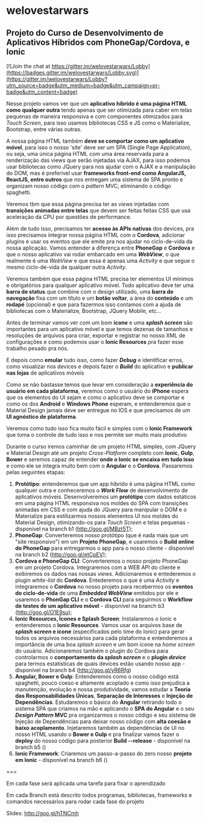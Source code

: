 # welovestarwars

## Projeto do Curso de Desenvolvimento de Aplicativos Híbridos com PhoneGap/Cordova, e Ionic

[![Join the chat at https://gitter.im/welovestarwars/Lobby](https://badges.gitter.im/welovestarwars/Lobby.svg)](https://gitter.im/welovestarwars/Lobby?utm_source=badge&utm_medium=badge&utm_campaign=pr-badge&utm_content=badge)

Nesse projeto vamos ver que um **aplicativo híbrido é uma página HTML como qualquer outra** tendo apenas que ser otimizada para caber em telas pequenas de maneira responsiva e com componentes otimizados para _Touch Screen_, para isso usamos bibliotecas CSS e JS como o Materialize, Bootstrap, entre várias outras.

A nossa página HTML também **deve se comportar como um aplicativo móvel**, para isso o nosso 'site' deve ser um SPA (Single Page Application), ou seja, uma única página HTML com uma área reservada para a renderização das views que serão injetadas via AJAX, para isso podemos usar bibliotecas como JQuery para nos ajudar com o AJAX e a manipulação do DOM, mas é preferível usar **frameworks front-end como AngularJS, ReactJS, entre outros** que nos entregam uma sistema de SPA pronto e organizam nosso código com o _pattern_ MVC, eliminando o código spaghetti.

Veremos tbm que essa página precisa ter as _views_ injetadas com **transições animadas entre telas** que devem ser feitas feitas CSS que usa aceleração da CPU por questões de performance.

Além de tudo isso, precisamos ter **acesso às APIs nativas** dos devices, pra isso precisamos integrar nossa página HTML com o **Cordova**, adicionar plugins e usar os eventos que ele emite pra nos ajudar no ciclo-de-vida da nossa aplicação. Vamos entender a diferença entre **PhoneGap** e **Cordova** e que o nosso aplicativo vai rodar embarcado em uma **_WebView_**, o que realmente é uma _WebView_ e que essa é apenas uma _Activity_ e que segue o mesmo ciclo-de-vida de qualquer outra _Activity_.

Veremos também que essa página HTML precisa ter elementos UI mínimos e obrigatórios para qualquer aplicativo móvel. Todo aplicativo deve ter uma **barra de status** que combine com o design utilizado, uma **barra de navegação** fixa com um título e um **botão voltar**, a área do **conteúdo** e um **rodapé** (opcional) e que para fazermos isso contamos com a ajuda de bibliotecas com o Materialize, Bootstrap, JQuery Mobile, etc...

Antes de terminar vamos ver com um bom **ícone** e uma **_splash screen_** são importantes para um aplicativo móvel e que temos dezenas de tamanhos e resoluções de arquivos para criar, exportar e registrar no nosso XML de configurações e como podemos usar o **Ionic Resources** pra fazer esse trabalho pesado pra nós.

E depois como **emular** tudo isso, como fazer **_Debug_** e identificar erros, como visualizar nos devices e depois fazer o **_Build_** do aplicativo e **publicar nas lojas** de aplicativos móveis

Como se não bastasse temos que levar em consideração a **experiência do usuário em cada plataforma**, veremos como o usuário do **iPhone** espera que os elementos do UI sejam e como o aplicativo deve se comportar e como os dos **Android** e **Windows Phone** esperam, e entenderemos que o Material Design jamais deve ser entregue no IOS e que precisamos de um **UI agnóstico de plataforma**.  

Veremos como tudo isso fica muito fácil e simples com o **Ionic Framework** que toma o controle de tudo isso e nos permite ser muito mais produtivo

Durante o curso iremos caminhar de um projeto HTML simples, com JQuery e Material Design até um projeto _Cross-Platform_ completo com **Ionic**, **Gulp**, **Bower** e seremos capaz de entender **onde o Ionic se encaixa em tudo isso** e como ele se integra muito bem com o **Angular** e o **Cordova**. Passaremos pelas seguintes etapas:

1. **Protótipo**: entenderemos que um app híbrido é uma página HTML como qualquer outra e conheceremos o **_Work Flow_** de desenvolvimento de aplicativos móveis. Desenvolveremos um **protótipo** com dados estáticos em uma página HTML responsiva nos moldes do SPA com transições animadas em CSS e com ajuda do JQuery para manipular o DOM e o Materialize para estilizarmos nossos elementos UI nos moldes do Material Design, otimizando-os para _Touch Screen_  e telas pequenas - disponível na branch b1 (http://goo.gl/MBzt5T);
2. **PhoneGap**: Converteremos nosso protótipo (que é nada mais que um "site responsivo") em um **Projeto PhoneGap**, e usaremos o **Build online do PhoneGap** para entregarmos o app para o nosso cliente - disponível na branch b2 (http://goo.gl/etCpEV);
3. **Cordova e PhoneGap CLI**: Converteremos o nosso projeto PhoneGap em um projeto Cordova. Integraremos com a WEB API do cliente e exibiremos os dados nas nossas _views_. Adicionaremos e entederemos o plugin _white-list_ do **Cordova**. Entederemos o que é uma _Activity_ e integraremos o **Cordova** no nosso projeto para recebermos os **eventos do ciclo-de-vida** de uma **_Embedded WebView_** emitidos por ele e usaremos o **PhonGap CLI** e o **Cordova CLI** para seguirmos o **Workflow de testes de um aplicativo móvel** - disponível na branch b3 (http://goo.gl/O1E9su);
4. **Ionic Resources, Ícones e Splash Screen**: Instalaremos o Ionic e entenderemos o **Ionic Resources**. Vamos usar os arquivos base de **_splash screen_ e ícone** (especificados pelo time do Ionic) para gerar todos os arquivos necessários para cada plataforma e entenderemos a importância de uma boa _splash screen_ e um bom ícone na _home screen_ do usuário. Adicionaremos também o plugin do Cordova para controlarmos o **comportamento da _splash screen_** e o **plugin _device_** para termos estatísticas de quais devices estão usando nosso app - disponível na branch b4 (http://goo.gl/yR6Rfg)
5. **Angular, Bower e Gulp**: Entenderemos como o nosso código está spaghetti, pouco coeso e altamente acoplado e como isso prejudica a manutenção, evolução e nossa produtividade, vamos estudar a **Teoria das Responsabilidades Únicas**, **Separação de Interesses** e **Injeção de Dependências**. Estudaremos o básico do **Angular** retirando todo o sistema SPA que criamos na mão e aplicando o **SPA do Angular** e o seu **_Design Pattern_ MVC** pra organizarmos o nosso código e seu sistema de Injeção de Dependências para deixar nosso código com **alta coesão e baixo acoplamento**. Injetaremos também as dependências de UI no nosso HTML usando o **Bower e Gulp** e pra finalizar vamos fazer o **deploy** do nosso código para posterior **Build --release** - disponível na branch b5 ()
6. **Ionic Framework**: Criaremos um passo-a-passo do zero nosso **projeto em Ionic** - disponível na branch b6 ()

===

Em cada fase será aplicada uma tarefa para fixar o aprendizado

Em cada Branch está descrito todos programas, bibliotecas, frameworks e comandos necessários para rodar cada fase do projeto

Slides: http://goo.gl/hTNCmh

